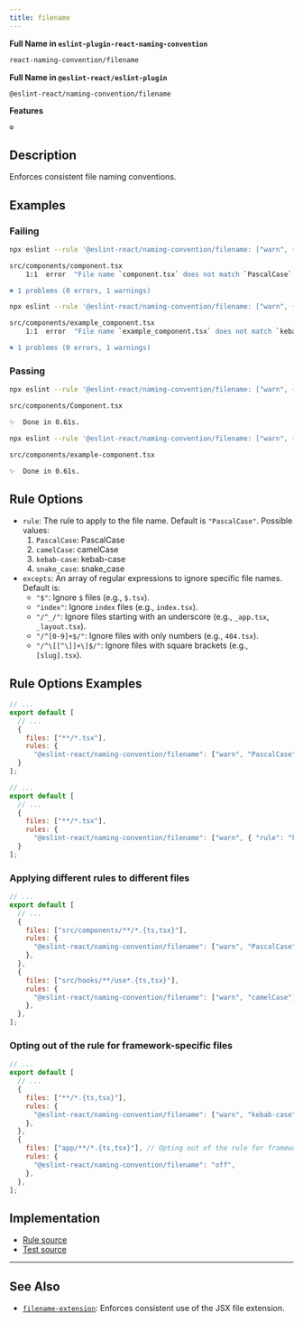 ```yaml
---
title: filename
---
```


**Full Name in `eslint-plugin-react-naming-convention`**

```sh copy
react-naming-convention/filename
```

**Full Name in `@eslint-react/eslint-plugin`**

```sh copy
@eslint-react/naming-convention/filename
```

**Features**

`⚙️`

## Description

Enforces consistent file naming conventions.

## Examples

### Failing

```bash title="Terminal" {3}
npx eslint --rule '@eslint-react/naming-convention/filename: ["warn", { "rule": "PascalCase" }]' .

src/components/component.tsx
    1:1  error  "File name `component.tsx` does not match `PascalCase`. Should rename to `Component.tsx`  @eslint-react/naming-convention/filename

✖ 1 problems (0 errors, 1 warnings)
```

```bash {3}
npx eslint --rule '@eslint-react/naming-convention/filename: ["warn", { "rule": "kebab-case" }]' .

src/components/example_component.tsx
    1:1  error  "File name `example_component.tsx` does not match `kebab-case`. Should rename to `example-component.tsx`  @eslint-react/naming-convention/filename

✖ 1 problems (0 errors, 1 warnings)
```

### Passing

```bash title="Terminal"
npx eslint --rule '@eslint-react/naming-convention/filename: ["warn", { "rule": "PascalCase" }]' .

src/components/Component.tsx

✨  Done in 0.61s.
```

```bash title="Terminal"
npx eslint --rule '@eslint-react/naming-convention/filename: ["warn", { "rule": "kebab-case" }]' .

src/components/example-component.tsx

✨  Done in 0.61s.
```

## Rule Options

- `rule`: The rule to apply to the file name. Default is `"PascalCase"`. Possible values:
  1. `PascalCase`: PascalCase
  2. `camelCase`: camelCase
  3. `kebab-case`: kebab-case
  4. `snake_case`: snake_case
- `excepts`: An array of regular expressions to ignore specific file names. Default is:
  - `"$"`: Ignore `$` files (e.g., `$.tsx`).
  - `"index"`: Ignore `index` files (e.g., `index.tsx`).
  - `"/^_/"`: Ignore files starting with an underscore (e.g., `_app.tsx`, `_layout.tsx`).
  - `"/^[0-9]+$/"`: Ignore files with only numbers (e.g., `404.tsx`).
  - `"/^\[[^\]]+\]$/"`: Ignore files with square brackets (e.g., `[slug].tsx`).

## Rule Options Examples

```js title="eslint.config.js"
// ...
export default [
  // ...
  {
    files: ["**/*.tsx"],
    rules: {
      "@eslint-react/naming-convention/filename": ["warn", "PascalCase"]
  }
];
```

```js title="eslint.config.js"
// ...
export default [
  // ...
  {
    files: ["**/*.tsx"],
    rules: {
      "@eslint-react/naming-convention/filename": ["warn", { "rule": "kebab-case" }]
  }
];
```

### Applying different rules to different files

```js title="eslint.config.js"
// ...
export default [
  // ...
  {
    files: ["src/components/**/*.{ts,tsx}"],
    rules: {
      "@eslint-react/naming-convention/filename": ["warn", "PascalCase"],
    },
  },
  {
    files: ["src/hooks/**/use*.{ts,tsx}"],
    rules: {
      "@eslint-react/naming-convention/filename": ["warn", "camelCase"],
    },
  },
];
```

### Opting out of the rule for framework-specific files

```js title="eslint.config.js"
// ...
export default [
  // ...
  {
    files: ["**/*.{ts,tsx}"],
    rules: {
      "@eslint-react/naming-convention/filename": ["warn", "kebab-case"],
    },
  },
  {
    files: ["app/**/*.{ts,tsx}"], // Opting out of the rule for framework-specific files
    rules: {
      "@eslint-react/naming-convention/filename": "off",
    },
  },
];
```

## Implementation

- [Rule source](https://github.com/Rel1cx/eslint-react/tree/main/packages/plugins/eslint-plugin-react-naming-convention/src/rules/filename.ts)
- [Test source](https://github.com/Rel1cx/eslint-react/tree/main/packages/plugins/eslint-plugin-react-naming-convention/src/rules/filename.spec.ts)

---

## See Also

- [`filename-extension`](./filename-extension):
  Enforces consistent use of the JSX file extension.
